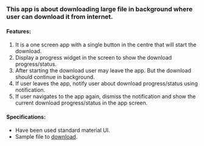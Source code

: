 ### This app is about downloading large file in background where user can download it from internet.		

#### Features: 

 1. It is a one screen app with a single button in the centre that will start the download. 
 2. Display a progress widget in the screen to show the download progress/status. 
 3. After starting the download user may leave the app. But the download should continue in background.
 4. If user leaves the app, notify user about download progress/status using notification. 
 5. If user navigates to the app again, dismiss the notification and show the current download progress/status in the app screen.

#### Specifications: 

 - Have been used standard material UI.
 - Sample file to [download](http://dropbox.sandbox2000.com/intrvw/SampleVideo_1280x720_30mb.mp4).
